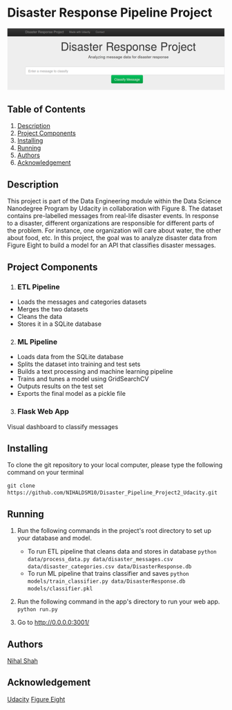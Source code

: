 # Disaster Response Pipeline Project

![Intro Pic](classifier_dashboard.png)

## Table of Contents
1. [Description](#description)
2. [Project Components](#components)
3. [Installing](#install)
4. [Running](#run)
5. [Authors](#authors)
6. [Acknowledgement](#acknowledgement)

<a name ="description"></a>
## Description

This project is part of the Data Engineering module within the Data Science Nanodegree Program by Udacity in collaboration with Figure 8. The dataset contains pre-labelled messages from real-life disaster events. In response to a disaster, different organizations are responsible for different parts of the problem. For instance, one organization will care about water, the other about food, etc. In this project, the goal was to analyze disaster data from Figure Eight to build a model for an API that classifies disaster messages.

<a name = "components"></a>
## Project Components

1. ### ETL Pipeline

 - Loads the messages and categories datasets
 - Merges the two datasets
 - Cleans the data
 - Stores it in a SQLite database

2. ### ML Pipeline

 - Loads data from the SQLite database
 - Splits the dataset into training and test sets
 - Builds a text processing and machine learning pipeline
 - Trains and tunes a model using GridSearchCV
 - Outputs results on the test set
 - Exports the final model as a pickle file

3. ### Flask Web App

Visual dashboard to classify messages

<a name = "install"></a>
## Installing

To clone the git repository to your local computer, please type the following command on your terminal

```
git clone https://github.com/NIHALDSM10/Disaster_Pipeline_Project2_Udacity.git
```
<a name = "run"></a>
## Running

1. Run the following commands in the project's root directory to set up your database and model.

    - To run ETL pipeline that cleans data and stores in database
        `python data/process_data.py data/disaster_messages.csv data/disaster_categories.csv data/DisasterResponse.db`
    - To run ML pipeline that trains classifier and saves
        `python models/train_classifier.py data/DisasterResponse.db models/classifier.pkl`

2. Run the following command in the app's directory to run your web app.
    `python run.py`
    
3. Go to http://0.0.0.0:3001/

<a name = "authors"></a>
## Authors

[Nihal Shah](https://github.com/NIHALDSM10)

<a name = "acknowledgement"></a>
## Acknowledgement
[Udacity](https://www.udacity.com/)
[Figure Eight](https://appen.com/)








